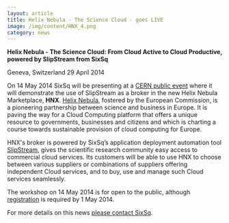```yaml
---
layout: article
title: Helix Nebula - The Science Cloud - goes LIVE
image: /img/content/HNX_4.png
category: news
---
```


**Helix Nebula - The Science Cloud: From Cloud Active to Cloud Productive, powered by SlipStream from SixSq**

Geneva, Switzerland 29 April 2014

On 14 May 2014 SixSq will be presenting at a [CERN public event](http://indico.cern.ch/event/293382/?utm_content=buffer3d55b&utm_medium=social&utm_source=twitter.com&utm_campaign=buffer) where it will demonstrate the use of SlipStream as a broker in the new Helix Nebula Marketplace, **HNX**. [Helix Nebula](http://www.helix-nebula.eu/), fostered by the European Commission, is a pioneering partnership between science and business in Europe. It is paving the way for a Cloud Computing platform that offers a unique resource to governments, businesses and citizens and which is charting a course towards sustainable provision of cloud computing for Europe.

HNX's broker is powered by SixSq’s application deployment automation tool [SlipStream](http://sixsq.com/products/slipstream.html), gives the scientific research community easy access to commercial cloud services. Its customers will be able to use HNX to choose between various suppliers or combinations of suppliers offering independent Cloud services, and to buy, use and manage such Cloud services seamlessly.

The workshop on 14 May 2014 is for open to the public, although [registration](http://indico.cern.ch/event/293382/registration/register#/register) is required by 1 May 2014. 



For more details on this news [please contact SixSq](mailto://info@sixsq.com).
